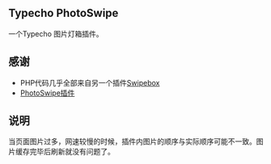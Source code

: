 ## Typecho PhotoSwipe
一个Typecho 图片灯箱插件。


## 感谢
- PHP代码几乎全部来自另一个插件[Swipebox](https://github.com/wuxiaocong/Swipebox)
- [PhotoSwipe插件](https://photoswipe.com/documentation/getting-started.html)

## 说明

当页面图片过多，网速较慢的时候，插件内图片的顺序与实际顺序可能不一致。图片缓存完毕后刷新就没有问题了。